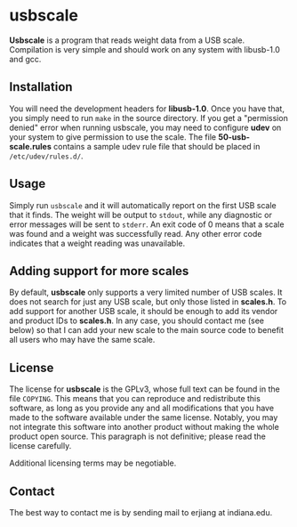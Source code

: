 usbscale
========

**Usbscale** is a program that reads weight data from a USB scale. Compilation
is very simple and should work on any system with libusb-1.0 and gcc.

Installation
------------

You will need the development headers for **libusb-1.0**. Once you have that,
you simply need to run `make` in the source directory. If you get a "permission
denied" error when running usbscale, you may need to configure **udev** on your
system to give permission to use the scale. The file **50-usb-scale.rules**
contains a sample udev rule file that should be placed in `/etc/udev/rules.d/`.

Usage
-----

Simply run `usbscale` and it will automatically report on the first USB scale
that it finds.  The weight will be output to `stdout`, while any diagnostic or
error messages will be sent to `stderr`. An exit code of 0 means that a scale
was found and a weight was successfully read. Any other error code indicates
that a weight reading was unavailable.

Adding support for more scales
------------------------------

By default, **usbscale** only supports a very limited number of USB scales. It
does not search for just any USB scale, but only those listed in **scales.h**.
To add support for another USB scale, it should be enough to add its vendor and
product IDs to **scales.h**. In any case, you should contact me (see below) so
that I can add your new scale to the main source code to benefit all users who
may have the same scale.

License
-------

The license for **usbscale** is the GPLv3, whose full text can be found in the
file `COPYING`.  This means that you can reproduce and redistribute this
software, as long as you provide any and all modifications that you have made
to the software available under the same license. Notably, you may not
integrate this software into another product without making the whole product
open source. This paragraph is not definitive; please read the license
carefully.

Additional licensing terms may be negotiable.

Contact
-------

The best way to contact me is by sending mail to erjiang at indiana.edu.
